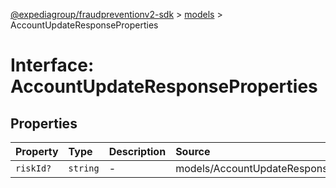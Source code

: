 [@expediagroup/fraudpreventionv2-sdk](../../index.md) > [models](../index.md) > AccountUpdateResponseProperties

# Interface: AccountUpdateResponseProperties

## Properties

| Property | Type | Description | Source |
| :------ | :------ | :------ | :------ |
| `riskId?` | `string` | - | models/AccountUpdateResponse.ts:37 |
